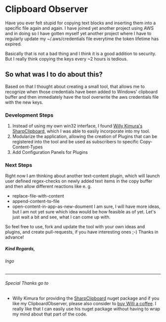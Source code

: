 # Clipboard Observer
Have you ever felt stupid for copying text blocks and inserting them into a specific file again and again. I have joined yet another project using AWS and in doing so I have gotten myself yet another project where I have to regularly update my ~/.aws/credentials file everytime the token lifetime has expired.

Basically that is not a bad thing and I think it is a good addition to security. But I really think copying the keys every ~2 hours is tedious.

## So what was I to do about this?
Based on that I thought about creating a small tool, that allows me to recognize when those credentials have been added to Windows' clipboard buffer and then immediately have the tool overwrite the aws credentials file with the new keys.

### Development Steps

1. Instead of using my own win32 interface, I found [Willy Kimura's](https://github.com/Willy-Kimura/SharpClipboard/commits?author=Willy-Kimura) [SharpClipboard](https://github.com/Willy-Kimura/SharpClipboard), which I was able to easily incorporate into my tool.
2. Modularize the application, allowing the creation of Plugins that can be registered into the tool and be used as subscribers to specific Copy-Content-Types
3. Add Configuration Panels for Plugins

### Next Steps
Right now I am thinking about another text-content plugin, which will launch user defined regex-checks on newly added text items in the copy buffer and then allow different reactions like e. g.
- replace-file-with-content
- append-content-to-file
- open-content-in-app-as-new-doument
I am sure, I will have more ideas, but I am not yet sure which idea would be how feasible as of yet. Let's just wait a bit and see, what I can come up with.

So feel free to use, fork and update the tool with your own ideas and plugins, and create pull-requests, if you have interesting ones ;-)
Thanks in advance!

##### Kind Regards,
###### Ingo


---
###### Special Thanks go to 
- Willy Kimura for providing the [SharpClipboard](https://github.com/Willy-Kimura/SharpClipboard) nuget package and if you like my ClipboardObserver, please also consider to [buy Willi a coffee](https://www.buymeacoffee.com/willykimura). I really like that I can easily use his nuget package without having to wrap my mind about that part of the code.
